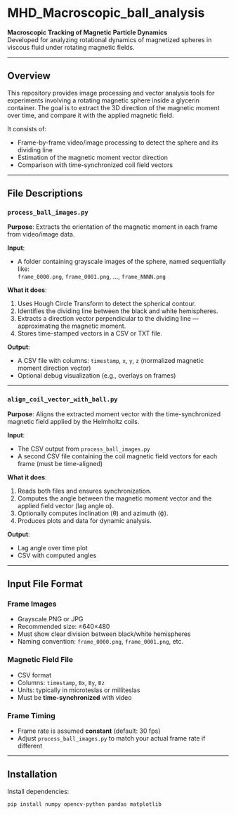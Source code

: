 # MHD_Macroscopic_ball_analysis

**Macroscopic Tracking of Magnetic Particle Dynamics**  
Developed for analyzing rotational dynamics of magnetized spheres in viscous fluid under rotating magnetic fields. 

---

##  Overview

This repository provides image processing and vector analysis tools for experiments involving a rotating magnetic sphere inside a glycerin container. The goal is to extract the 3D direction of the magnetic moment over time, and compare it with the applied magnetic field.

It consists of:
- Frame-by-frame video/image processing to detect the sphere and its dividing line
- Estimation of the magnetic moment vector direction
- Comparison with time-synchronized coil field vectors

---

##  File Descriptions

### `process_ball_images.py`

**Purpose**: Extracts the orientation of the magnetic moment in each frame from video/image data.

**Input**:
- A folder containing grayscale images of the sphere, named sequentially like:  
  `frame_0000.png`, `frame_0001.png`, ..., `frame_NNNN.png`

**What it does**:
1. Uses Hough Circle Transform to detect the spherical contour.
2. Identifies the dividing line between the black and white hemispheres.
3. Extracts a direction vector perpendicular to the dividing line — approximating the magnetic moment.
4. Stores time-stamped vectors in a CSV or TXT file.

**Output**:
- A CSV file with columns: `timestamp`, `x`, `y`, `z` (normalized magnetic moment direction vector)
- Optional debug visualization (e.g., overlays on frames)

---

### `align_coil_vector_with_ball.py`

**Purpose**: Aligns the extracted moment vector with the time-synchronized magnetic field applied by the Helmholtz coils.

**Input**:
- The CSV output from `process_ball_images.py`
- A second CSV file containing the coil magnetic field vectors for each frame (must be time-aligned)

**What it does**:
1. Reads both files and ensures synchronization.
2. Computes the angle between the magnetic moment vector and the applied field vector (lag angle α).
3. Optionally computes inclination (θ) and azimuth (ϕ).
4. Produces plots and data for dynamic analysis.

**Output**:
- Lag angle over time plot
- CSV with computed angles

---

##  Input File Format

### Frame Images
- Grayscale PNG or JPG
- Recommended size: ≥640×480
- Must show clear division between black/white hemispheres
- Naming convention: `frame_0000.png`, `frame_0001.png`, etc.

###  Magnetic Field File
- CSV format
- Columns: `timestamp`, `Bx`, `By`, `Bz`
- Units: typically in microteslas or milliteslas
- Must be **time-synchronized** with video

### Frame Timing
- Frame rate is assumed **constant** (default: 30 fps)
- Adjust `process_ball_images.py` to match your actual frame rate if different

---

##  Installation

Install dependencies:

```bash
pip install numpy opencv-python pandas matplotlib
